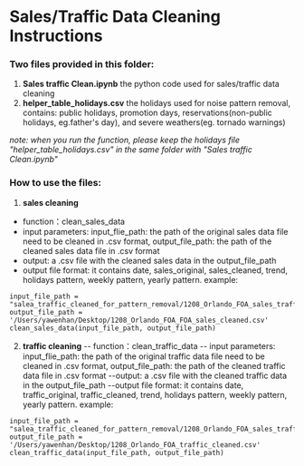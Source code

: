 # Sales/Traffic Data Cleaning Instructions

### Two files provided in this folder:
1. **Sales traffic Clean.ipynb**
the python code used for sales/traffic data cleaning
2. **helper_table_holidays.csv**
the holidays used for noise pattern removal, contains: public holidays, promotion days, reservations(non-public holidays, eg.father's day), and severe weathers(eg. tornado warnings)

*note: when you run the function, please keep the holidays file "helper_table_holidays.csv" in the same folder with "Sales traffic Clean.ipynb"*

### How to use the files:
1. **sales cleaning** 
- function：clean_sales_data
- input parameters: input_flie_path: the path of the original sales data file need to be cleaned in .csv format, output_file_path: the path of the cleaned sales data file in .csv format
- output: a .csv file with the cleaned sales data in the output_file_path
- output file format: it contains date, sales_original, sales_cleaned, trend, holidays pattern, weekly pattern, yearly pattern.
example:
```
input_file_path = "salea_traffic_cleaned_for_pattern_removal/1208_Orlando_FOA_sales_traffic_data.csv"
output_file_path = '/Users/yawenhan/Desktop/1208_Orlando_FOA_FOA_sales_cleaned.csv'
clean_sales_data(input_file_path, output_file_path)
```

2. **traffic cleaning**
-- function：clean_traffic_data
-- input parameters: input_flie_path: the path of the original traffic data file need to be cleaned in .csv format, output_file_path: the path of the cleaned traffic data file in .csv format
--output: a .csv file with the cleaned traffic data in the output_file_path
--output file format: it contains date, traffic_original, traffic_cleaned, trend, holidays pattern, weekly pattern, yearly pattern.
example:
```
input_file_path = "salea_traffic_cleaned_for_pattern_removal/1208_Orlando_FOA_sales_traffic_data.csv"
output_file_path = '/Users/yawenhan/Desktop/1208_Orlando_FOA_traffic_cleaned.csv'
clean_traffic_data(input_file_path, output_file_path)
```



